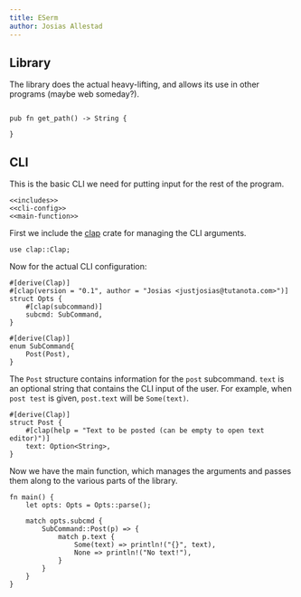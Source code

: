 ```yaml
---
title: ESerm
author: Josias Allestad
---
```


## Library

The library does the actual heavy-lifting, and allows its use in other programs (maybe web someday?).

``` {.rust file=src/lib.rs}

pub fn get_path() -> String {
    
}
```

## CLI

This is the basic CLI we need for putting input for the rest of the program.

``` {.rust file=src/main.rs}
<<includes>>
<<cli-config>>
<<main-function>>
```

First we include the [clap](https://github.com/clap-rs/clap) crate for managing the CLI arguments.

``` {.rust #includes}
use clap::Clap;
```

Now for the actual CLI configuration:

``` {.rust #cli-config}
#[derive(Clap)]
#[clap(version = "0.1", author = "Josias <justjosias@tutanota.com>")]
struct Opts {
    #[clap(subcommand)]
    subcmd: SubCommand,
}

#[derive(Clap)]
enum SubCommand{
    Post(Post),
}
```

The `Post` structure contains information for the `post` subcommand. `text` is an optional string that contains the CLI input of the user. For example, when `post test` is given, `post.text` will be `Some(text)`.

``` {.rust #cli-config}
#[derive(Clap)]
struct Post {
    #[clap(help = "Text to be posted (can be empty to open text editor)")]
    text: Option<String>,
}
```

Now we have the main function, which manages the arguments and passes them along to the various parts of the library.

``` {.rust #main-function}
fn main() {
    let opts: Opts = Opts::parse();

    match opts.subcmd {
        SubCommand::Post(p) => {
            match p.text {
                Some(text) => println!("{}", text),
                None => println!("No text!"),
            }
        }
    }
}
```
